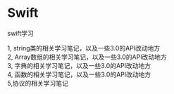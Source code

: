 # Swift
swift学习

1, string类的相关学习笔记，以及一些3.0的API改动地方  
2, Array数组的相关学习笔记，以及一些3.0的API改动地方  
3, 字典的相关学习笔记，以及一些3.0的API改动地方  
4, 函数的相关学习笔记，以及一些3.0的API改动地方  
5,协议的相关学习笔记

